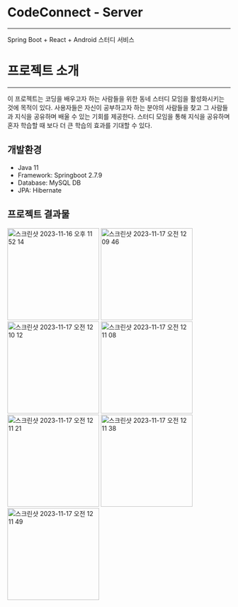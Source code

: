 # CodeConnect - Server
---
Spring Boot + React + Android 스터디 서비스

# 프로젝트 소개
---
이 프로젝트는 코딩을 배우고자 하는 사람들을 위한 동네 스터디 모임을 활성화시키는 것에 목적이 있다.
사용자들은 자신이 공부하고자 하는 분야의 사람들을 찾고 그 사람들과 지식을 공유하며 배울 수 있는 기회를 제공한다. 
스터디 모임을 통해 지식을 공유하며 혼자 학습할 때 보다 더 큰 학습의 효과를 기대할 수 있다.

개발환경
---
- Java 11
- Framework: Springboot 2.7.9
- Database: MySQL DB
- JPA: Hibernate

프로젝트 결과물
---
<img width="207" alt="스크린샷 2023-11-16 오후 11 52 14" src="https://github.com/junhyun1001/CodeConnect-Server/assets/90903322/1e26d721-08ac-45dd-bafa-6ed26fb12cf1">

<img width="207" alt="스크린샷 2023-11-17 오전 12 09 46" src="https://github.com/junhyun1001/CodeConnect-Server/assets/90903322/82e83248-34b0-4f34-90c7-c5f623f4a7ab">

<img width="207" alt="스크린샷 2023-11-17 오전 12 10 12" src="https://github.com/junhyun1001/CodeConnect-Server/assets/90903322/981cec64-4e79-4734-8c00-d35fd31f3836">

<img width="207" alt="스크린샷 2023-11-17 오전 12 11 08" src="https://github.com/junhyun1001/CodeConnect-Server/assets/90903322/db04e70b-8415-41ea-8a42-add58bb8da62">

<img width="207" alt="스크린샷 2023-11-17 오전 12 11 21" src="https://github.com/junhyun1001/CodeConnect-Server/assets/90903322/09c70a90-4b5a-4e1c-ac55-93d3e60139ec">

<img width="207" alt="스크린샷 2023-11-17 오전 12 11 38" src="https://github.com/junhyun1001/CodeConnect-Server/assets/90903322/b436c6ee-306b-4611-96d8-d8113867b4be">

<img width="207" alt="스크린샷 2023-11-17 오전 12 11 49" src="https://github.com/junhyun1001/CodeConnect-Server/assets/90903322/a796cf5e-3a17-4221-b123-450ea08d5025">
